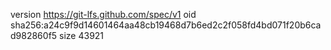 version https://git-lfs.github.com/spec/v1
oid sha256:a24c9f9d14601464aa48cb19468d7b6ed2c2f058fd4bd071f20b6cad982860f5
size 43921
